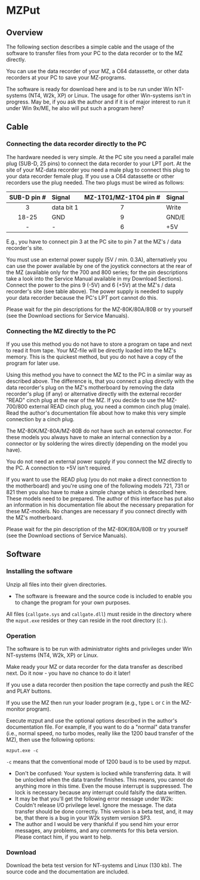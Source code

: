 # MZPut
## Overview
The following section describes a simple cable and the usage of the software to
transfer files from your PC to the data recorder or to the MZ directly.

You can use the data recorder of your MZ, a C64 datassette, or other data
recorders at your PC to save your MZ-programs.

The software is ready for download here and is to be run under Win NT-systems
(NT4, W2k, XP) or Linux. The usage for other Win-systems isn't in progress. May
be, if you ask the author and if it is of major interest to run it under Win
9x/ME, he also will put such a program here?


## Cable
### Connecting the data recorder directly to the PC
The hardware needed is very simple. At the PC site you need a parallel male
plug (SUB-D, 25 pins) to connect the data recorder to your LPT port. At the
site of your MZ-data recorder you need a male plug to connect this plug to your
data recorder female plug. If you use a C64 datassette or other recorders use
the plug needed. The two plugs must be wired as follows:

| SUB-D pin # |     Signal | MZ-1T01/MZ-1T04 pin # | Signal |
|:-----------:|:--         |:---------------------:|:--     |
|           3 | data bit 1 |                     7 |  Write |
|       18-25 |        GND |                     9 |  GND/E |
|           - |          - |                     6 |    +5V |

E.g., you have to connect pin 3 at the PC site to pin 7 at the MZ's / data
recorder's site.

You must use an external power supply (5V / min. 0.3A), alternatively you can
use the power available by one of the joystick connectors at the rear of the MZ
(available only for the 700 and 800 series; for the pin descriptions take a
look into the Service Manual available in my Download Sections). Connect the
power to the pins 9 (-5V) and 6 (+5V) at the MZ's / data recorder's site (see
table above). The power supply is needed to supply your data recorder because
the PC's LPT port cannot do this.

Please wait for the pin descriptions for the MZ-80K/80A/80B or try yourself
(see the Download sections for Service Manuals).

### Connecting the MZ directly to the PC
If you use this method you do not have to store a program on tape and next to
read it from tape. Your MZ-file will be directly loaded into the MZ's memory.
This is the quickest method, but you do not have a copy of the program for
later use.

Using this method you have to connect the MZ to the PC in a similar way as
described above. The difference is, that you connect a plug directly with the
data recorder's plug on the MZ's motherboard by removing the data recorder's
plug (if any) or alternative directly with the external recorder "READ" cinch
plug at the rear of the MZ. If you decide to use the MZ-700/800 external READ
cinch plug, you need a common cinch plug (male). Read the author's
documentation file about how to make this very simple connection by a cinch
plug.

The MZ-80K/MZ-80A/MZ-80B do not have such an external connector. For these
models you always have to make an internal connection by a connector or by
soldering the wires directly (depending on the model you have).

You do not need an external power supply if you connect the MZ directly to the
PC. A connection to +5V isn't required.

If you want to use the READ plug (you do not make a direct connection to the
motherboard) and you're using one of the following models 721, 731 or 821 then
you also have to make a simple change which is described here. These models
need to be prepared. The author of this interface has put also an information
in his documentation file about the necessary preparation for these MZ-models.
No changes are necessary if you connect directly with the MZ's motherboard.

Please wait for the pin description of the MZ-80K/80A/80B or try yourself
(see the Download sections of Service Manuals).


## Software
### Installing the software
Unzip all files into their given directories.

- The software is freeware and the source code is included to enable you to
  change the program for your own purposes.

All files (`callgate.sys` and `callgate.dll`) must reside in the directory
where the `mzput.exe` resides or they can reside in the root directory (`C:`).

### Operation
The software is to be run with administrator rights and privileges under Win
NT-systems (NT4, W2k, XP) or Linux.

Make ready your MZ or data recorder for the data transfer as described next. Do
it now - you have no chance to do it later!

If you use a data recorder then position the tape correctly and push the REC
and PLAY buttons.

If you use the MZ then run your loader program (e.g., type `L` or `C` in the
MZ-monitor program).

Execute mzput and use the optional options described in the author's
documentation file. For example, if you want to do a "normal" data transfer
(i.e., normal speed, no turbo modes, really like the 1200 baud transfer of the
MZ), then use the following options:

    mzput.exe -c

`-c` means that the conventional mode of 1200 baud is to be used by mzput.

- Don't be confused: Your system is locked while transferring data. It will be
  unlocked when the data transfer finishes. This means, you cannot do anything
  more in this time. Even the mouse interrupt is suppressed. The lock is
  necessary because any interrupt could falsify the data written.
- It may be that you'll get the following error message under W2k: Couldn't
  release I/O privilege level. Ignore the message. The data transfer should be
  done correctly. This version is a beta test, and, it may be, that there is a
  bug in your W2k system version SP3.
- The author and I would be very thankful if you send him your error messages,
  any problems, and any comments for this beta version. Please contact him, if
  you want to help.

### Download
Download the beta test version for NT-systems and Linux (130 kb). The source
code and the documentation are included.
